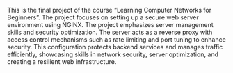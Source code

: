 This is the final project of the course “Learning Computer Networks for Beginners”. The project focuses on setting up a secure web server environment using NGINX. The project emphasizes server management skills and security optimization. The server acts as a reverse proxy with access control mechanisms such as rate limiting and port tuning to enhance security. This configuration protects backend services and manages traffic efficiently, showcasing skills in network security, server optimization, and creating a resilient web infrastructure.
